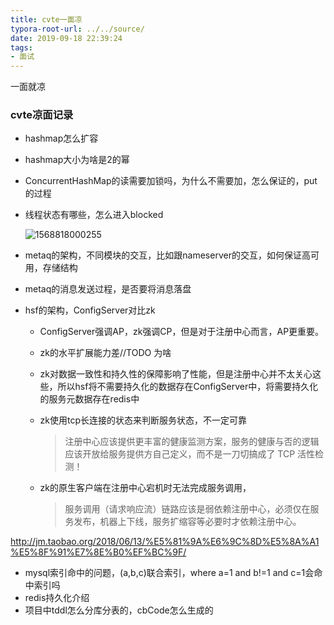 ```yaml
---
title: cvte一面凉
typora-root-url: ../../source/
date: 2019-09-18 22:39:24
tags:
- 面试
---
```




一面就凉

<!--more-->

### cvte凉面记录

- hashmap怎么扩容

- hashmap大小为啥是2的幂

- ConcurrentHashMap的读需要加锁吗，为什么不需要加，怎么保证的，put的过程

- 线程状态有哪些，怎么进入blocked

  ![1568818000255](/C:/Users/choco/AppData/Roaming/Typora/typora-user-images/1568818000255.png)

- metaq的架构，不同模块的交互，比如跟nameserver的交互，如何保证高可用，存储结构

- metaq的消息发送过程，是否要将消息落盘

- hsf的架构，ConfigServer对比zk
  - ConfigServer强调AP，zk强调CP，但是对于注册中心而言，AP更重要。

  - zk的水平扩展能力差//TODO 为啥

  - zk对数据一致性和持久性的保障影响了性能，但是注册中心并不太关心这些，所以hsf将不需要持久化的数据存在ConfigServer中，将需要持久化的服务元数据存在redis中

  - zk使用tcp长连接的状态来判断服务状态，不一定可靠

    > 注册中心应该提供更丰富的健康监测方案，服务的健康与否的逻辑应该开放给服务提供方自己定义，而不是一刀切搞成了 TCP 活性检测！

  - zk的原生客户端在注册中心宕机时无法完成服务调用，

    > 服务调用（请求响应流）链路应该是弱依赖注册中心，必须仅在服务发布，机器上下线，服务扩缩容等必要时才依赖注册中心。

<http://jm.taobao.org/2018/06/13/%E5%81%9A%E6%9C%8D%E5%8A%A1%E5%8F%91%E7%8E%B0%EF%BC%9F/>

- mysql索引命中的问题，(a,b,c)联合索引，where a=1 and b!=1 and c=1会命中索引吗
- redis持久化介绍
- 项目中tddl怎么分库分表的，cbCode怎么生成的